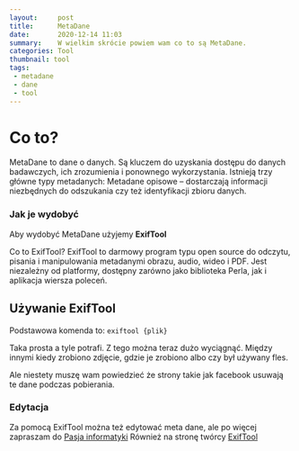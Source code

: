 ```yaml
---
layout:     post
title:      MetaDane
date:       2020-12-14 11:03
summary:    W wielkim skrócie powiem wam co to są MetaDane.
categories: Tool
thumbnail: tool
tags:
 - metadane
 - dane
 - tool
---
```


# Co to?

MetaDane to dane o danych. Są kluczem do uzyskania dostępu do danych badawczych, ich 
zrozumienia i ponownego wykorzystania. Istnieją trzy główne typy metadanych:
Metadane opisowe – dostarczają informacji niezbędnych do odszukania czy też identyfikacji zbioru danych.

### Jak je wydobyć

Aby wydobyć MetaDane użyjemy **ExifTool**

Co to ExifTool? ExifTool to darmowy program typu open source do odczytu, pisania i manipulowania metadanymi
obrazu, audio, wideo i PDF. Jest niezależny od platformy, dostępny zarówno jako biblioteka Perla, jak i 
aplikacja wiersza poleceń.

## Używanie ExifTool

Podstawowa komenda to: ```exiftool {plik}```

Taka prosta a tyle potrafi. Z tego można teraz dużo wyciągnąć.
Między innymi kiedy zrobiono zdjęcie, gdzie je zrobiono albo czy był używany fles.

Ale niestety muszę wam powiedzieć że strony takie jak facebook usuwają te dane
podczas pobierania.

### Edytacja

Za pomocą ExifTool można też edytować meta dane, ale po więcej zapraszam do <a href="https://www.youtube.com/watch?v=nkcqjpNsROs&ab_channel=Pasjainformatyki">Pasja informatyki</a>
Również na stronę twórcy <a href="https://exiftool.org/">ExifTool</a> 
